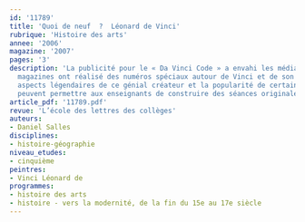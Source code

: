 ```yaml
---
id: '11789'
title: 'Quoi de neuf  ?  Léonard de Vinci'
rubrique: 'Histoire des arts'
annee: '2006'
magazine: '2007'
pages: '3'
description: 'La publicité pour le « Da Vinci Code » a envahi les médias. De nombreux
  magazines ont réalisé des numéros spéciaux autour de Vinci et de son œuvre. Les
  aspects légendaires de ce génial créateur et la popularité de certaines de ses œuvres
  peuvent permettre aux enseignants de construire des séances originales.'
article_pdf: '11789.pdf'
revue: 'L’école des lettres des collèges'
auteurs:
- Daniel Salles
disciplines:
- histoire-géographie
niveau_etudes:
- cinquième
peintres:
- Vinci Léonard de
programmes:
- histoire des arts
- histoire - vers la modernité, de la fin du 15e au 17e siècle
---
```

